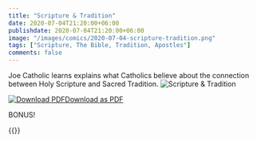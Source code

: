 ```yaml
---
title: "Scripture & Tradition"
date: 2020-07-04T21:20:00+06:00
publishdate: 2020-07-04T21:20:00+06:00
image: "/images/comics/2020-07-04-scripture-tradition.png"
tags: ["Scripture, The Bible, Tradition, Apostles"]
comments: false
---
```

Joe Catholic learns explains what Catholics believe about the connection between Holy Scripture and Sacred Tradition.
![Scripture & Tradition](/images/comics/2020-07-04-scripture-tradition.png)

<div id="pdf-dl-box">
<a href="https://joecatholic.com/images/comics/pdf/2020-07-04-Scripture-Tradition.pdf"><img src="https://joecatholic.com/images/pdf-download.png" alt="Download PDF">Download as PDF</a>
</div>

BONUS!

{{<youtube zqHFzXPhC4I>}}
